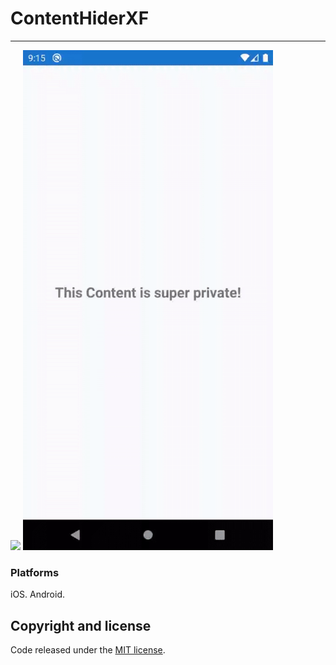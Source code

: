 

# ContentHiderXF
----

<img src="images/ios.gif" Width="400" />
<img src="images/android.gif" Width="400" />

### Platforms

iOS.
Android.

## Copyright and license

Code released under the [MIT license](https://opensource.org/licenses/MIT).

